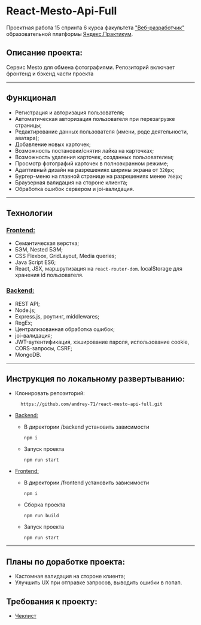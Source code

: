 # React-Mesto-Api-Full
Проектная работа 15 спринта 6 курса факультета ["Веб-разработчик"](https://practicum.yandex.ru/web/?utm_source=yandex&utm_medium=cpc&utm_campaign=Yan_Sch_RF_Webr_Razrab_Des_Intro_460&utm_content=sty_search:s_none:cid_56600998:gid_4359516496:pid_23387311960:aid_9838725511:crid_0:rid_:p_1:pty_premium:mty_syn:mkw_:dty_desktop:cgcid_0:rn_Москва:rid_213&utm_term=разработка%20web&yclid=4769457341696616776) образовательной платформы [Яндекс.Практикум](https://practicum.yandex.ru/).


## Описание проекта:
Сервис Mesto для обмена фотографиями. Репозиторий включает фронтенд и бэкенд части проекта
___


## Функционал
* Регистрация и авторизация пользователя;
* Автоматическая авторизация пользователя при перезагрузке страницы;
* Редактирование данных пользователя (имени, роде деятельности, аватара);
* Добавление новых карточек;
* Возможность постановки/снятия лайка на карточках;
* Возможность удаления карточек, созданных пользователем;
* Просмотр фотографий карточек в полноэкранном режиме;
* Адаптивный дизайн на разрешениях ширины экрана от `320px`;
* Бургер-меню на главной странице на разрешениях менее `768px`;
* Браузерная валидация на стороне клиента;
* Обработка ошибок сервером и joi-валидация.
___

## Технологии

### <ins>Frontend:<ins>
* Семантическая верстка;
* БЭМ, Nested БЭМ;
* CSS Flexbox, GridLayout, Media queries;
* Java Script ES6;
* React, JSX, маршрутизация на `react-router-dom`. localStorage для хранения id пользователя.

### <ins>Backend:<ins>
* REST API;
* Node.js;
* Express.js, роутинг, middlewares;
* RegEx;
* Централизованная обработка ошибок;
* joi-валидация;
* JWT-аутентификация, хэширование пароля, использование cookie, CORS-запросы, CSRF; 
* MongoDB.
___

## Инструкция по локальному развертыванию:
* Клонировать репозиторий:
  ```
    https://github.com/andrey-71/react-mesto-api-full.git
  ```
* <ins>Backend:<ins>
  * В директории /backend установить зависимости 
    ```
    npm i
    ```
  * Запуск проекта
    ```
    npm run start
    ``` 

* <ins>Frontend:<ins>
  * В директории /frontend установить зависимости
    ```
    npm i
    ```
  * Сборка проекта
    ```
    npm run build
    ```
  * Запуск проекта
    ```
    npm run start
    ```   
___

## Планы по доработке проекта:
* Кастомная валидация на стороне клиента;
* Улучшить UX при отправке запросов, выводить ошибки в попап.


## Требования к проекту:
* [Чеклист](https://code.s3.yandex.net/web-developer/checklists-pdf/new-program/checklist-15.pdf)
